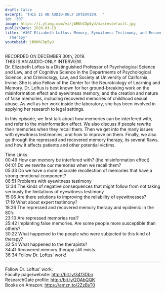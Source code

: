 ```yaml
---
draft: false
excerpt: 'THIS IS AN AUDIO-ONLY INTERVIEW.  '
id: '307'
image: https://i.ytimg.com/vi/jbRNhCDp5yU/maxresdefault.jpg
publishDate: 2020-03-13
title: '#307 Elizabeth Loftus: Memory, Eyewitness Testimony, and Recovered Memory
  Therapy'
youtubeid: jbRNhCDp5yU
---
```

<div class="timelinks">

RECORDED ON DECEMBER 30th, 2019.  
THIS IS AN AUDIO-ONLY INTERVIEW.  
Dr. Elizabeth Loftus is a Distinguished Professor of Psychological Science and Law, and of Cognitive Science in the Departments of Psychological Science, and Criminology, Law, and Society at University of California, Irvine. She is also Fellow of the Center for the Neurobiology of Learning and Memory. Dr. Loftus is best known for her ground-breaking work on the misinformation effect and eyewitness memory, and the creation and nature of false memories, including recovered memories of childhood sexual abuse. As well as her work inside the laboratory, she has been involved in applying her research to legal settings.

In this episode, we first talk about how memories can be interfered with, and refer to the misinformation effect. We also discuss if people rewrite their memories when they recall them. Then we get into the many issues with eyewitness testimonies, and how to improve on them. Finally, we also go through the repressed and recovered memory therapy, its several flaws, and how it affects patients and other potential victims. 

Time Links:  
<time>00:49</time> How can memory be interfered with? (the misinformation effect)  
<time>04:01</time> Do we rewrite our memories when we recall them?  
<time>05:33</time> Do we have a more accurate recollection of memories that have a strong emotional component?  
<time>06:51</time> Problems with eyewitness testimony  
<time>12:34</time> The kinds of negative consequences that might follow from not taking seriously the limitations of eyewitness testimony   
<time>15:06</time> Are there solutions to improving the reliability of eyewitnesses?  
<time>17:19</time> What about expert testimony?  
<time>18:26</time> The repressed and recovered memory therapy and epidemic in the 80’s   
<time>23:10</time> Are repressed memories real?  
<time>25:42</time> Implanting false memories. Are some people more susceptible than others?  
<time>30:22</time> What happened to the people who were subjected to this kind of therapy?  
<time>32:54</time> What happened to the therapists?  
<time>34:41</time> Recovered memory therapy still exists  
<time>36:34</time> Follow Dr. Loftus’ work!

---

Follow Dr. Loftus’ work:  
Faculty page/website: http://bit.ly/34f3Dbn  
ResearchGate profile: http://bit.ly/2OAbQQK  
Books on Amazon: https://amzn.to/2ZzBsT0
</div>

